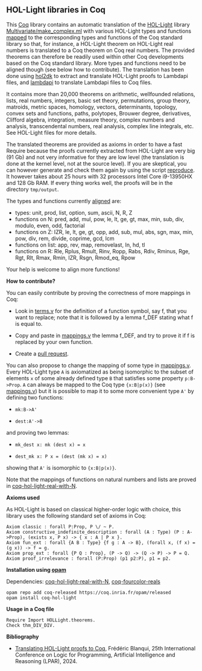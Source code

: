 HOL-Light libraries in Coq
--------------------------

This [Coq](https://coq.inria.fr/) library contains an automatic translation of the [HOL-Light](https://github.com/jrh13/hol-light) library [Multivariate/make_complex.ml](https://github.com/jrh13/hol-light/blob/master/Multivariate/make_complex.ml) with various HOL-Light types and functions [mapped](https://github.com/Deducteam/coq-hol-light/blob/main/mappings.lp) to the corresponding types and functions of the Coq standard library so that, for instance, a HOL-Light theorem on HOL-Light real numbers is translated to a Coq theorem on Coq real numbers. The provided theorems can therefore be readily used within other Coq developments based on the Coq standard library. More types and functions need to be aligned though (see below how to contribute). The translation has been done using [hol2dk](https://github.com/Deducteam/hol2dk) to extract and translate HOL-Light proofs to Lambdapi files, and [lambdapi](https://github.com/Deducteam/lambdapi) to translate Lambdapi files to Coq files.

It contains more than 20,000 theorems on arithmetic, wellfounded relations,
lists, real numbers, integers, basic set theory, permutations, group
theory, matroids, metric spaces, homology, vectors, determinants,
topology, convex sets and functions, paths, polytopes, Brouwer degree,
derivatives, Clifford algebra, integration, measure theory, complex
numbers and analysis, transcendental numbers, real analysis, complex
line integrals, etc. See HOL-Light files for more details.

The translated theorems are provided as axioms in order to have a fast Require because the proofs currently extracted from HOL-Light are very big (91 Gb) and not very informative for they are low level (the translation is done at the kernel level, not at the source level). If you are skeptical, you can however generate and check them again by using the script [reproduce](https://github.com/Deducteam/hol2dk/blob/main/reproduce). It however takes about 25 hours with 32 processors Intel Core i9-13950HX and 128 Gb RAM. If every thing works well, the proofs will be in the directory `tmp/output`.

The types and functions currently [aligned](https://github.com/Deducteam/coq-hol-light/blob/main/mappings.lp) are:
- types: unit, prod, list, option, sum, ascii, N, R, Z
- functions on N: pred, add, mul, pow, le, lt, ge, gt, max, min, sub, div, modulo, even, odd, factorial
- functions on Z: IZR, le, lt, ge, gt, opp, add, sub, mul, abs, sgn, max, min, pow, div, rem, divide, coprime, gcd, lcm
- functions on list: app, rev, map, removelast, In, hd, tl
- functions on R: Rle, Rplus, Rmult, Rinv, Ropp, Rabs, Rdiv, Rminus, Rge, Rgt, Rlt, Rmax, Rmin, IZR, Rsgn, Rmod_eq, Rpow

Your help is welcome to align more functions!

**How to contribute?**

You can easily contribute by proving the correctness of more mappings in Coq:

- Look in [terms.v](https://github.com/Deducteam/coq-hol-light/blob/main/terms.v) for the definition of a function symbol, say f, that you want to replace; note that it is followed by a lemma f_DEF stating what f is equal to.

- Copy and paste in [mappings.v](https://github.com/Deducteam/coq-hol-light/blob/main/mappings.v) the lemma f_DEF, and try to prove it if f is replaced by your own function.

- Create a [pull request](https://github.com/Deducteam/coq-hol-light/pulls).

You can also propose to change the mapping of some type in [mappings.v](https://github.com/Deducteam/coq-hol-light/blob/main/mappings.v). Every HOL-Light type `A` is axiomatized as being isomorphic to the subset of elements `x` of some already defined type `B` that satisfies some property `p:B->Prop`. `A` can always be mapped to the Coq type `{x:B|p(x)}` (see [mappings.v](https://github.com/Deducteam/coq-hol-light-real-with-nat/blob/main/mappings.v)) but it is possible to map it to some more convenient type `A'` by defining two functions:

- `mk:B->A'`

- `dest:A'->B`

and proving two lemmas:

- `mk_dest x: mk (dest x) = x`

- `dest_mk x: P x = (dest (mk x) = x)`

showing that `A'` is isomorphic to `{x:B|p(x)}`.

Note that the mappings of functions on natural numbers and lists are proved in [coq-hol-light-real-with-N](https://github.com/Deducteam/coq-hol-light-real-with-N/).

**Axioms used**

As HOL-Light is based on classical higher-order logic with choice, this library uses the following standard set of axioms in Coq:

```
Axiom classic : forall P:Prop, P \/ ~ P.
Axiom constructive_indefinite_description : forall (A : Type) (P : A->Prop), (exists x, P x) -> { x : A | P x }.
Axiom fun_ext : forall {A B : Type} {f g : A -> B}, (forall x, (f x) = (g x)) -> f = g.
Axiom prop_ext : forall {P Q : Prop}, (P -> Q) -> (Q -> P) -> P = Q.
Axiom proof_irrelevance : forall (P:Prop) (p1 p2:P), p1 = p2.
```

**Installation using [opam](https://opam.ocaml.org/)**

Dependencies: [coq-hol-light-real-with-N](https://github.com/Deducteam/coq-hol-light-real-with-N/), [coq-fourcolor-reals](https://github.com/coq-community/fourcolor)

```
opam repo add coq-released https://coq.inria.fr/opam/released
opam install coq-hol-light
```

**Usage in a Coq file**

```
Require Import HOLLight.theorems.
Check thm_DIV_DIV.
```

**Bibliography**

- [Translating HOL-Light proofs to Coq](https://doi.org/10.29007/6k4x), Frédéric Blanqui, 25th International Conference on Logic for Programming, Artificial Intelligence and Reasoning (LPAR), 2024.
